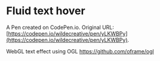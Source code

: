 # Fluid text hover

A Pen created on CodePen.io. Original URL: [https://codepen.io/wildecreative/pen/yLKWBPy](https://codepen.io/wildecreative/pen/yLKWBPy).

WebGL text effect using OGL https://github.com/oframe/ogl

